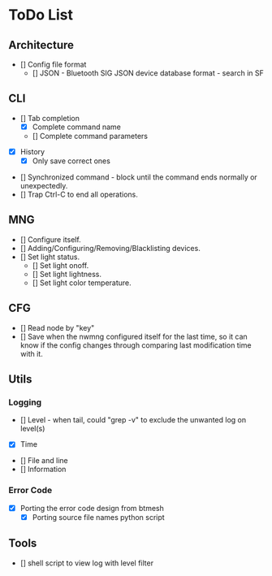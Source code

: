 # ToDo List

## Architecture

- [] Config file format
  - [] JSON - Bluetooth SIG JSON device database format - search in SF

## CLI

- [] Tab completion
  - [x] Complete command name
  - [] Complete command parameters
- [x] History
  - [x] Only save correct ones
- [] Synchronized command - block until the command ends normally or unexpectedly.
- [] Trap Ctrl-C to end all operations.

## MNG

- [] Configure itself.
- [] Adding/Configuring/Removing/Blacklisting devices.
- [] Set light status.
  - [] Set light onoff.
  - [] Set light lightness.
  - [] Set light color temperature.

## CFG

- [] Read node by "key"
- [] Save when the nwmng configured itself for the last time, so it can know if
  the config changes through comparing last modification time with it.

## Utils

### Logging

- [] Level - when tail, could "grep -v" to exclude the unwanted log on level(s)
- [x] Time
- [] File and line
- [] Information

### Error Code

- [x] Porting the error code design from btmesh
  - [x] Porting source file names python script

## Tools

- [] shell script to view log with level filter
